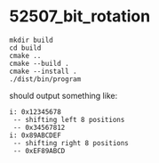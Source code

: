 # 52507_bit_rotation

```shell
mkdir build
cd build
cmake ..
cmake --build .
cmake --install .
./dist/bin/program
```

should output something like:

```text
i: 0x12345678
 -- shifting left 8 positions
 -- 0x34567812
i: 0x89ABCDEF
 -- shifting right 8 positions
 -- 0xEF89ABCD

```
